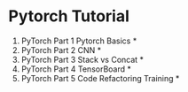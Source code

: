 # Pytorch Tutorial

1. PyTorch Part 1 Pytorch Basics
    * 
2. PyTorch Part 2 CNN
    *
3. PyTorch Part 3 Stack vs Concat
    *
4. PyTorch Part 4 TensorBoard
    *
5. PyTorch Part 5 Code Refactoring Training
    *
